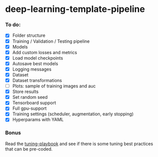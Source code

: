 # deep-learning-template-pipeline

### To do:

- [x] Folder structure
- [x] Training / Validation / Testing pipeline
- [x] Models
- [x] Add custom losses and metrics
- [x] Load model checkpoints
- [x] Autosave best models
- [x] Logging messages
- [x] Dataset 
- [x] Dataset transformations
- [ ] Plots: sample of training images and auc
- [x] Store results
- [x] Set random seed
- [x] Tensorboard support
- [x] Full gpu-support
- [x] Training settings (scheduler, augmentation, early stopping)
- [x] Hyperparams with YAML

### Bonus
Read the [tuning-playbook](https://github.com/google-research/tuning_playbook) and see if there is some tuning best practices that can be pre-coded. 
